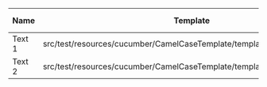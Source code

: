 |  Name  |                                 Template                                 | Single/Multi | Output Path |          File Pattern          |
|--------|--------------------------------------------------------------------------|--------------|-------------|--------------------------------|
| Text 1 | src/test/resources/cucumber/CamelCaseTemplate/template/SingleTemplate.vm | Single       | single      | Destination.xml                |
| Text 2 | src/test/resources/cucumber/CamelCaseTemplate/template/MultiTemplate.vm  | Multi        | multi       | Destination\_${CLASS_NAME}.xml |

